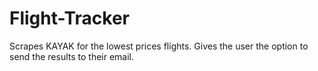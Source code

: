 # Flight-Tracker

Scrapes KAYAK for the lowest prices flights. Gives the user the option to send the results to their email.